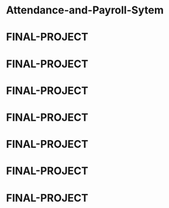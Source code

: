 # Attendance-and-Payroll-Sytem
# FINAL-PROJECT
# FINAL-PROJECT
# FINAL-PROJECT
# FINAL-PROJECT
# FINAL-PROJECT
# FINAL-PROJECT
# FINAL-PROJECT
